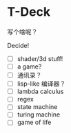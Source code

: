 # T-Deck

写个啥呢？

Decide!

- [ ] shader/3d stuff!
- [ ] a game?
- [ ] 通讯录？
- [ ] lisp-like 编译器？
- [ ] lambda calculus
- [ ] regex
- [ ] state machine
- [ ] turing machine
- [ ] game of life

